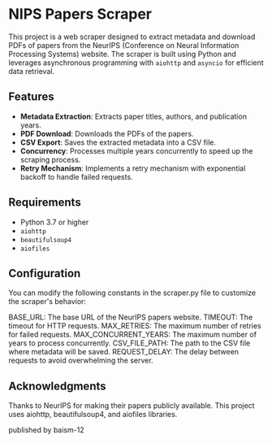 # NIPS Papers Scraper

This project is a web scraper designed to extract metadata and download PDFs of papers from the NeurIPS (Conference on Neural Information Processing Systems) website. The scraper is built using Python and leverages asynchronous programming with `aiohttp` and `asyncio` for efficient data retrieval.

## Features

- **Metadata Extraction**: Extracts paper titles, authors, and publication years.
- **PDF Download**: Downloads the PDFs of the papers.
- **CSV Export**: Saves the extracted metadata into a CSV file.
- **Concurrency**: Processes multiple years concurrently to speed up the scraping process.
- **Retry Mechanism**: Implements a retry mechanism with exponential backoff to handle failed requests.

## Requirements

- Python 3.7 or higher
- `aiohttp`
- `beautifulsoup4`
- `aiofiles`

## Configuration

You can modify the following constants in the scraper.py file to customize the scraper's behavior:

BASE_URL: The base URL of the NeurIPS papers website.
TIMEOUT: The timeout for HTTP requests.
MAX_RETRIES: The maximum number of retries for failed requests.
MAX_CONCURRENT_YEARS: The maximum number of years to process concurrently.
CSV_FILE_PATH: The path to the CSV file where metadata will be saved.
REQUEST_DELAY: The delay between requests to avoid overwhelming the server.

## Acknowledgments

Thanks to NeurIPS for making their papers publicly available.
This project uses aiohttp, beautifulsoup4, and aiofiles libraries.


published by baism-12
